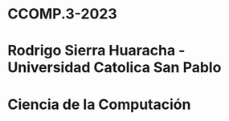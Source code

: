 # CCOMP.3-2023
# Rodrigo Sierra Huaracha - Universidad Catolica San Pablo
# Ciencia de la Computación


